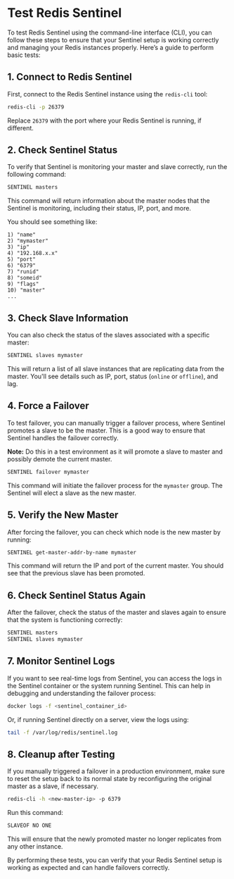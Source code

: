 # Test Redis Sentinel

To test Redis Sentinel using the command-line interface (CLI), you can follow these steps to ensure that your Sentinel setup is working correctly and managing your Redis instances properly. Here’s a guide to perform basic tests:

## 1. **Connect to Redis Sentinel**

First, connect to the Redis Sentinel instance using the `redis-cli` tool:

```bash
redis-cli -p 26379
```

Replace `26379` with the port where your Redis Sentinel is running, if different.

## 2. **Check Sentinel Status**

To verify that Sentinel is monitoring your master and slave correctly, run the following command:

```bash
SENTINEL masters
```

This command will return information about the master nodes that the Sentinel is monitoring, including their status, IP, port, and more.

You should see something like:

```plaintext
1) "name"
2) "mymaster"
3) "ip"
4) "192.168.x.x"
5) "port"
6) "6379"
7) "runid"
8) "someid"
9) "flags"
10) "master"
...
```

## 3. **Check Slave Information**

You can also check the status of the slaves associated with a specific master:

```bash
SENTINEL slaves mymaster
```

This will return a list of all slave instances that are replicating data from the master. You'll see details such as IP, port, status (`online` or `offline`), and lag.

## 4. **Force a Failover**

To test failover, you can manually trigger a failover process, where Sentinel promotes a slave to be the master. This is a good way to ensure that Sentinel handles the failover correctly.

**Note:** Do this in a test environment as it will promote a slave to master and possibly demote the current master.

```bash
SENTINEL failover mymaster
```

This command will initiate the failover process for the `mymaster` group. The Sentinel will elect a slave as the new master.

## 5. **Verify the New Master**

After forcing the failover, you can check which node is the new master by running:

```bash
SENTINEL get-master-addr-by-name mymaster
```

This command will return the IP and port of the current master. You should see that the previous slave has been promoted.

## 6. **Check Sentinel Status Again**

After the failover, check the status of the master and slaves again to ensure that the system is functioning correctly:

```bash
SENTINEL masters
SENTINEL slaves mymaster
```

## 7. **Monitor Sentinel Logs**

If you want to see real-time logs from Sentinel, you can access the logs in the Sentinel container or the system running Sentinel. This can help in debugging and understanding the failover process:

```bash
docker logs -f <sentinel_container_id>
```

Or, if running Sentinel directly on a server, view the logs using:

```bash
tail -f /var/log/redis/sentinel.log
```

## 8. **Cleanup after Testing**

If you manually triggered a failover in a production environment, make sure to reset the setup back to its normal state by reconfiguring the original master as a slave, if necessary.

```bash
redis-cli -h <new-master-ip> -p 6379
```

Run this command:

```bash
SLAVEOF NO ONE
```

This will ensure that the newly promoted master no longer replicates from any other instance.

By performing these tests, you can verify that your Redis Sentinel setup is working as expected and can handle failovers correctly.
